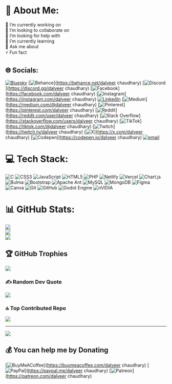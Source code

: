 # 💫 About Me:
🔭 I’m currently working on<br>👯 I’m looking to collaborate on<br>🤝 I’m looking for help with<br>🌱 I’m currently learning<br>💬 Ask me about<br>⚡ Fun fact


## 🌐 Socials:
[![Bluesky](https://img.shields.io/badge/bluesky-0285FF?style=for-the-badge&logo=bluesky&logoColor=%23FFFFFF)](https://bsky.app/profile/dalveerchaudhary) [![Behance](https://img.shields.io/badge/Behance-1769ff?logo=behance&logoColor=white)](https://behance.net/dalveer chaudhary) [![Discord](https://img.shields.io/badge/Discord-%237289DA.svg?logo=discord&logoColor=white)](https://discord.gg/dalveer chaudhary) [![Facebook](https://img.shields.io/badge/Facebook-%231877F2.svg?logo=Facebook&logoColor=white)](https://facebook.com/dalveer chaudhary) [![Instagram](https://img.shields.io/badge/Instagram-%23E4405F.svg?logo=Instagram&logoColor=white)](https://instagram.com/dalveer chaudhary) [![LinkedIn](https://img.shields.io/badge/LinkedIn-%230077B5.svg?logo=linkedin&logoColor=white)](https://linkedin.com/in/dalveerchaudhary) [![Medium](https://img.shields.io/badge/Medium-12100E?logo=medium&logoColor=white)](https://medium.com/@dalveer chaudhary) [![Pinterest](https://img.shields.io/badge/Pinterest-%23E60023.svg?logo=Pinterest&logoColor=white)](https://pinterest.com/dalveer chaudhary) [![Reddit](https://img.shields.io/badge/Reddit-%23FF4500.svg?logo=Reddit&logoColor=white)](https://reddit.com/user/dalveer chaudhary) [![Stack Overflow](https://img.shields.io/badge/-Stackoverflow-FE7A16?logo=stack-overflow&logoColor=white)](https://stackoverflow.com/users/dalveer chaudhary) [![TikTok](https://img.shields.io/badge/TikTok-%23000000.svg?logo=TikTok&logoColor=white)](https://tiktok.com/@dalveer chaudhary) [![Twitch](https://img.shields.io/badge/Twitch-%239146FF.svg?logo=Twitch&logoColor=white)](https://twitch.tv/dalveer chaudhary) [![X](https://img.shields.io/badge/X-black.svg?logo=X&logoColor=white)](https://x.com/dalveer chaudhary) [![Codepen](https://img.shields.io/badge/Codepen-000000?logo=codepen&logoColor=white)](https://codepen.io/dalveer chaudhary) [![email](https://img.shields.io/badge/Email-D14836?logo=gmail&logoColor=white)](mailto:dalveerchu1@gmail.com) 

# 💻 Tech Stack:
![C](https://img.shields.io/badge/c-%2300599C.svg?style=for-the-badge&logo=c&logoColor=white) ![CSS3](https://img.shields.io/badge/css3-%231572B6.svg?style=for-the-badge&logo=css3&logoColor=white) ![JavaScript](https://img.shields.io/badge/javascript-%23323330.svg?style=for-the-badge&logo=javascript&logoColor=%23F7DF1E) ![HTML5](https://img.shields.io/badge/html5-%23E34F26.svg?style=for-the-badge&logo=html5&logoColor=white) ![PHP](https://img.shields.io/badge/php-%23777BB4.svg?style=for-the-badge&logo=php&logoColor=white) ![Netlify](https://img.shields.io/badge/netlify-%23000000.svg?style=for-the-badge&logo=netlify&logoColor=#00C7B7) ![Vercel](https://img.shields.io/badge/vercel-%23000000.svg?style=for-the-badge&logo=vercel&logoColor=white) ![Chart.js](https://img.shields.io/badge/chart.js-F5788D.svg?style=for-the-badge&logo=chart.js&logoColor=white) ![Bulma](https://img.shields.io/badge/bulma-00D0B1?style=for-the-badge&logo=bulma&logoColor=white) ![Bootstrap](https://img.shields.io/badge/bootstrap-%238511FA.svg?style=for-the-badge&logo=bootstrap&logoColor=white) ![Apache Ant](https://img.shields.io/badge/Apache%20Ant-A81C7D?style=for-the-badge&logo=Apache%20Ant&logoColor=white) ![MySQL](https://img.shields.io/badge/mysql-4479A1.svg?style=for-the-badge&logo=mysql&logoColor=white) ![MongoDB](https://img.shields.io/badge/MongoDB-%234ea94b.svg?style=for-the-badge&logo=mongodb&logoColor=white) ![Figma](https://img.shields.io/badge/figma-%23F24E1E.svg?style=for-the-badge&logo=figma&logoColor=white) ![Canva](https://img.shields.io/badge/Canva-%2300C4CC.svg?style=for-the-badge&logo=Canva&logoColor=white) ![Git](https://img.shields.io/badge/git-%23F05033.svg?style=for-the-badge&logo=git&logoColor=white) ![GitHub](https://img.shields.io/badge/github-%23121011.svg?style=for-the-badge&logo=github&logoColor=white) ![Godot Engine](https://img.shields.io/badge/GODOT-%23FFFFFF.svg?style=for-the-badge&logo=godot-engine) ![nVIDIA](https://img.shields.io/badge/nVIDIA-%2376B900.svg?style=for-the-badge&logo=nVIDIA&logoColor=white)
# 📊 GitHub Stats:
![](https://github-readme-stats.vercel.app/api?username=dalveerchaudhary&theme=dark&hide_border=false&include_all_commits=false&count_private=false)<br/>
![](https://nirzak-streak-stats.vercel.app/?user=dalveerchaudhary&theme=dark&hide_border=false)<br/>
![](https://github-readme-stats.vercel.app/api/top-langs/?username=dalveerchaudhary&theme=dark&hide_border=false&include_all_commits=false&count_private=false&layout=compact)

## 🏆 GitHub Trophies
![](https://github-profile-trophy.vercel.app/?username=dalveerchaudhary&theme=radical&no-frame=false&no-bg=false&margin-w=4)

### ✍️ Random Dev Quote
![](https://quotes-github-readme.vercel.app/api?type=horizontal&theme=radical)

### 🔝 Top Contributed Repo
![](https://github-contributor-stats.vercel.app/api?username=dalveerchaudhary&limit=5&theme=dark&combine_all_yearly_contributions=true)

---
[![](https://visitcount.itsvg.in/api?id=dalveerchaudhary&icon=0&color=0)](https://visitcount.itsvg.in)

  ## 💰 You can help me by Donating
  [![BuyMeACoffee](https://img.shields.io/badge/Buy%20Me%20a%20Coffee-ffdd00?style=for-the-badge&logo=buy-me-a-coffee&logoColor=black)](https://buymeacoffee.com/dalveer chaudhary) [![PayPal](https://img.shields.io/badge/PayPal-00457C?style=for-the-badge&logo=paypal&logoColor=white)](https://paypal.me/dalveer chaudhary) [![Patreon](https://img.shields.io/badge/Patreon-F96854?style=for-the-badge&logo=patreon&logoColor=white)](https://patreon.com/dalveer chaudhary) 

  
<!-- Proudly created with GPRM ( https://gprm.itsvg.in ) -->
